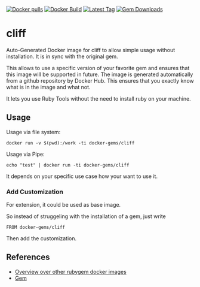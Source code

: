 [![Docker pulls](https://img.shields.io/docker/pulls/rubygem/cliff.svg)](https://hub.docker.com/r/rubygem/cliff/)
[![Docker Build](https://img.shields.io/docker/automated/rubygem/cliff.svg)](https://hub.docker.com/r/rubygem/cliff/)
[![Latest Tag](https://img.shields.io/github/tag/docker-rubygem/cliff.svg)](https://hub.docker.com/r/rubygem/cliff/)
[![Gem Downloads](https://img.shields.io/gem/dt/cliff.svg)](https://rubygems.org/gems/cliff/)
# cliff

Auto-Generated Docker image for cliff to allow simple usage without installation.
It is in sync with the original gem.

This allows to use a specific version of your favorite gem and ensures that this image will be supported in future.
The image is generated automatically from a github repository by Docker Hub.
This ensures that you exactly know what is in the image and what not.

It lets you use Ruby Tools without the need to install ruby on your machine.

## Usage

Usage via file system:

`docker run -v $(pwd):/work -ti docker-gems/cliff`

Usage via Pipe:

`echo "test" | docker run -ti docker-gems/cliff`

It depends on your specific use case how your want to use it.

### Add Customization

For extension, it could be used as base image.

So instead of struggeling with the installation of a gem, just write

`FROM docker-gems/cliff`

Then add the customization.

## References

 - [Overview over other rubygem docker images](https://github.com/thinkbot/docker-rubygem)
 - [Gem](https://rubygems.org/gems/cliff/)
